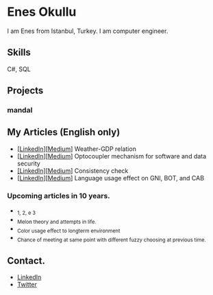 # Enes Okullu
I am Enes from Istanbul, Turkey. I am computer engineer.

## Skills
C#, SQL

## Projects

### mandal

## My Articles (English only)

- [[LinkedIn](https://www.linkedin.com/pulse/weather-gdp-relation-muhammed-enes-okullu)][[Medium](https://medium.com/@enesokullu/weather-gdp-relation-3c7e9b536c6c)] Weather-GDP relation
- [[LinkedIn](https://www.linkedin.com/pulse/optocoupler-mechanism-software-data-security-muhammed-enes-okullu)][[Medium](https://medium.com/@enesokullu/optocoupler-mechanism-for-software-and-data-security-63b736e82bea)] Optocoupler mechanism for software and data security
- [[LinkedIn]](https://www.linkedin.com/pulse/consistency-check-muhammed-enes-okullu)[[Medium](https://medium.com/@enesokullu/consistency-check-daddda2f6a9)] Consistency check
- [[LinkedIn](https://www.linkedin.com/pulse/language-usage-effect-gni-bot-cab-muhammed-enes-okullu-1f)][[Medium](https://medium.com/@enesokullu/language-usage-effect-on-gni-bot-and-cab-13c850e19719)] Language usage effect on GNI, BOT, and CAB

### Upcoming articles in 10 years.
- <sub>1, 2, e 3</sub>
- <sub>Melon theory and attempts in life.</sub>
- <sub>Color usage effect to longterm environment</sub>
- <sub>Chance of meeting at same point with different fuzzy choosing at previous time.</sub>

## Contact.
* [LinkedIn](https://www.linkedin.com/in/muhammed-enes-okullu-520a8b79)
* [Twitter](https://twitter.com/EnesOkullu)
